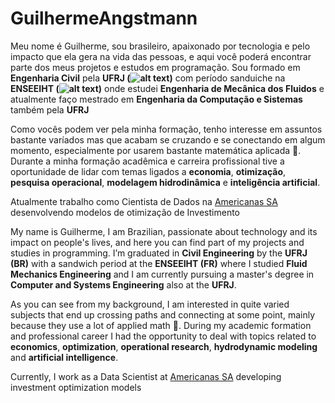 # GuilhermeAngstmann
Meu nome é Guilherme, sou brasileiro, apaixonado por tecnologia e pelo impacto que ela gera na vida das pessoas, e aqui você poderá encontrar parte dos meus projetos e estudos em programação. Sou formado em **Engenharia Civil** pela **UFRJ (![alt text](https://upload.wikimedia.org/wikipedia/commons/thumb/4/4a/Brazilian_flag_icon_round.svg/1200px-Brazilian_flag_icon_round.svg.png))** com período sanduiche na **ENSEEIHT (![alt text](https://cdn-icons-png.flaticon.com/512/197/197560.png))** onde estudei **Engenharia de Mecânica dos Fluidos** e atualmente faço mestrado em **Engenharia da Computação e Sistemas** também pela **UFRJ**

Como vocês podem ver pela minha formação, tenho interesse em assuntos bastante varíados mas que acabam se cruzando e se conectando em algum momento, especialmente por usarem bastante matemática aplicada 😬. Durante a minha formação acadêmica e carreira profissional tive a oportunidade de lidar com temas ligados a **economia**, **otimização**, **pesquisa operacional**, **modelagem hidrodinâmica** e **inteligência artificial**.

Atualmente trabalho como Cientista de Dados na [Americanas SA](https://www.americanas.com.br/) desenvolvendo modelos de otimização de Investimento


My name is Guilherme, I am Brazilian, passionate about technology and its impact on people's lives, and here you can find part of my projects and studies in programming. I’m graduated in **Civil Engineering** by the **UFRJ (BR)** with a sandwich period at the **ENSEEIHT (FR)** where I studied **Fluid Mechanics Engineering** and I am currently pursuing a master's degree in **Computer and Systems Engineering** also at the **UFRJ**.

As you can see from my background, I am interested in quite varied subjects that end up crossing paths and connecting at some point, mainly because they use a lot of applied math 😬. During my academic formation and professional career I had the opportunity to deal with topics related to **economics**, **optimization**, **operational research**, **hydrodynamic modeling** and **artificial intelligence**.

Currently, I work as a Data Scientist at [Americanas SA](https://www.americanas.com.br/) developing investment optimization models
